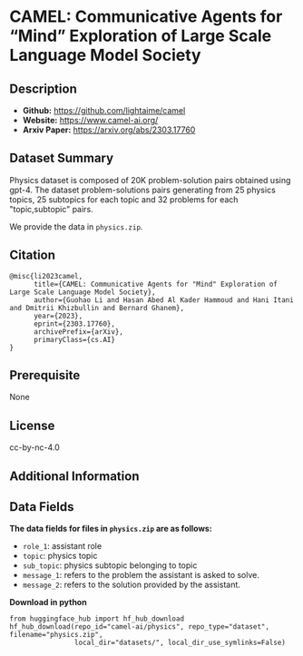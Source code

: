 # CAMEL: Communicative Agents for “Mind” Exploration of Large Scale Language Model Society

## Description
- **Github:** https://github.com/lightaime/camel
- **Website:** https://www.camel-ai.org/
- **Arxiv Paper:** https://arxiv.org/abs/2303.17760

## Dataset Summary

Physics dataset is composed of 20K problem-solution pairs obtained using gpt-4. The dataset problem-solutions pairs generating from 25 physics topics, 25 subtopics for each topic and 32 problems for each "topic,subtopic" pairs.

We provide the data in `physics.zip`.

## Citation 
```
@misc{li2023camel,
      title={CAMEL: Communicative Agents for "Mind" Exploration of Large Scale Language Model Society}, 
      author={Guohao Li and Hasan Abed Al Kader Hammoud and Hani Itani and Dmitrii Khizbullin and Bernard Ghanem},
      year={2023},
      eprint={2303.17760},
      archivePrefix={arXiv},
      primaryClass={cs.AI}
}
```

## Prerequisite
None

## License
cc-by-nc-4.0

## Additional Information
## Data Fields

**The data fields for files in `physics.zip` are as follows:**

* `role_1`: assistant role
* `topic`: physics topic
* `sub_topic`: physics subtopic belonging to topic
* `message_1`: refers to the problem the assistant is asked to solve.
* `message_2`: refers to the solution provided by the assistant.

**Download in python**
```
from huggingface_hub import hf_hub_download
hf_hub_download(repo_id="camel-ai/physics", repo_type="dataset", filename="physics.zip",
                local_dir="datasets/", local_dir_use_symlinks=False)
```
